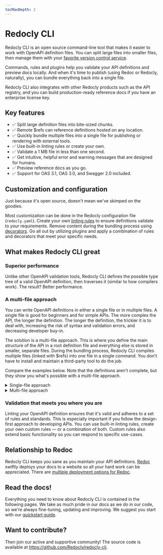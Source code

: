 ```yaml
---
tocMaxDepth: 2
---
```


# Redocly CLI

Redocly CLI is an open source command-line tool that makes it easier to work with OpenAPI definition files. You can split large files into smaller files, then manage them with your [favorite version control service](../workflows/sources/index.md).

Commands, rules and plugins help you validate your API definitions and preview docs locally. And when it's time to publish (using Redoc or Redocly, naturally), you can bundle everything back into a single file.

Redocly CLI also integrates with other Redocly products such as the API registry, and you can build production-ready reference docs if you have an enterprise license key.

## Key features

- ✅ Split large definition files into bite-sized chunks.
- ✅ Remote $refs can reference definitions hosted on any location.
- ✅ Quickly bundle multiple files into a single file for publishing or rendering with external tools.
- ✅ Use built-in linting rules or create your own.
- ✅ Validate a 1 MB file in less than one second.
- ✅ Get intuitive, helpful error and warning messages that are designed for humans.
- ✅ Preview reference docs as you go.
- ✅ Support for OAS 3.1, OAS 3.0, and Swagger 2.0 included.

## Customization and configuration
Just because it's open source, doesn't mean we've skimped on the goodies.

Most customization can be done in the Redocly configuration file (`redocly.yaml`). Create your own [linting rules](./resources/custom-rules.md) to ensure definitions validate to _your_ requirements. Remove content during the bundling process using [decorators](./resources/built-in-decorators.md). Go all out by utilizing plugins and apply a combination of rules and decorators that meet your specific needs.

## What makes Redocly CLI great

### Superior performance
Unlike other OpenAPI validation tools, Redocly CLI defines the possible type tree of a valid OpenAPI definition, then traverses it (similar to how compilers work). The result? Better performance.

### A multi-file approach

You can write OpenAPI definitions in either a single file or in multiple files. A single file is good for beginners and for simple APIs. The more complex the API, the longer the definition. The longer the definition, the trickier it is to deal with, increasing the risk of syntax and validation errors, and decreasing developer buy-in.

The solution is a multi-file approach. This is where you define the main structure of the API in a root definition file and everything else is stored in smaller, separate files. During the bundling process, Redocly CLI compiles multiple files (linked with $refs) into one file in a single command. You don't have to install and maintain a third-party tool to do the job.

Compare the examples below. Note that the definitions aren't complete, but they show you what's possible with a multi-file approach.

<details>
<summary>Single-file approach</summary>

```yaml openapi.yaml
openapi: "3.0.0"
info:
  version: 1.0.0
  title: Swagger Petstore
  description: Multi-file boilerplate for OpenAPI Specification.
  license:
    name: MIT
servers:
  - url: http://petstore.swagger.io/v1
paths:
  /pets:
    get:
      summary: List all pets
      operationId: listPets
      tags:
        - pets
      parameters:
        - name: limit
          in: query
          description: How many items to return at one time (max 100)
          required: false
          schema:
            type: integer
            format: int32
      responses:
        '200':
          description: A paged array of pets
          [...]
          content:
            application/json:
              schema:
                  type: object
                  required:
                    - id
                    - name
                  properties:
                    id:
                      type: integer
                      format: int64
                    name:
                      type: string
                    tag:
                      type: string
  /pets/{petId}:
    get:
      summary: Info for a specific pet
      operationId: showPetById
      parameters:
        - name: petId
          in: path
          required: true
          description: The id of the pet to retrieve
          schema:
            type: string
      responses:
        '200':
          description: Expected response to a valid request
          content:
            application/json:
              schema:
                  type: object
                  required:
                    - id
                    - name
                  properties:
                    id:
                      type: integer
                      format: int64
                    name:
                      type: string
                    tag:
                      type: string
```

</details>

<details>
<summary>Multi-file approach</summary>

```yaml Main openapi.yaml file
openapi: "3.0.0"
info:
  version: 1.0.0
  title: Swagger Petstore
  description: Multi-file boilerplate for OpenAPI Specification.
  license:
    name: MIT
servers:
  - url: http://petstore.swagger.io/v1
paths:
  /pets:
    $ref: "./paths/pets.yaml"
  /pets/{petId}:
    $ref: "./paths/pet.yaml"
components:
  parameters:
    $ref: "./parameters/_index.yaml"
  schemas:
    $ref: "./schemas/_index.yaml"
  responses:
    $ref: "./responses/_index.yaml"
```

```yaml Referenced ./paths/pets.yaml file
get:
  summary: Info for a specific pet
  operationId: showPetById
  tags:
    - pets
  parameters:
    - $ref: "../parameters/path/petId.yaml"
  responses:
    '200':
      description: Expected response to a valid request
      content:
        application/json:
          schema:
            $ref: "../schemas/Pet.yaml"
    default:
      $ref: "../responses/UnexpectedError.yaml"
```

```yaml Referenced ./schemas/Pet.yaml file
type: object
required:
- id
- name
properties:
id:
  type: integer
  format: int64
name:
  type: string
tag:
  type: string
```

</details>

### Validation that meets you where you are

Linting your OpenAPI definition ensures that it's valid and adheres to a set of rules and standards. This is especially important if you follow the design-first approach to developing APIs. You can use built-in linting rules, create your own custom rules — or a combination of both. Custom rules also extend basic functionality so you can respond to specific use-cases.

## Relationship to Redoc
Redocly CLI keeps you sane as you maintain your API definitions. [Redoc](../redoc/quickstart.md) swiftly deploys your docs to a website so all your hard work can be appreciated. There are [multiple deployment options for Redoc](../redoc/deployment/intro.md).

## Read the docs!
Everything you need to know about Redocly CLI is contained in the following pages. We take as much pride in our docs as we do in our code, so we're always fine-tuning, updating and improving. We suggest you start with our [quickstart guide](./quickstart.md).

## Want to contribute?

Then join our active and supportive community! The source code is available at https://github.com/Redocly/redocly-cli.

